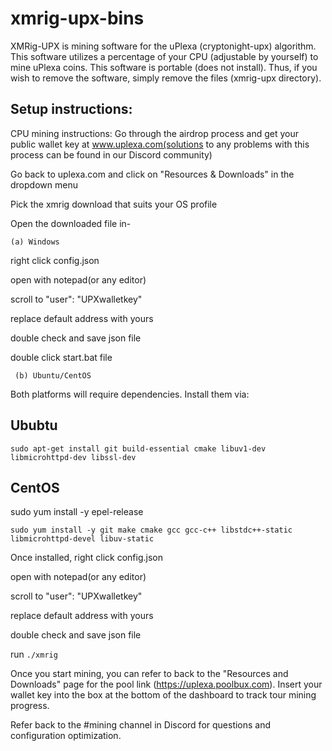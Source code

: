 # xmrig-upx-bins


XMRig-UPX is mining software for the uPlexa (cryptonight-upx) algorithm. This software utilizes a percentage of your CPU (adjustable by yourself) to mine uPlexa coins. This software is portable (does not install). Thus, if you wish to remove the software, simply remove the files (xmrig-upx directory).

Setup instructions:
------------------
CPU mining instructions:
Go through the airdrop process and get your public wallet key at www.uplexa.com(solutions to any problems with this process can be found in our Discord community)

Go back to uplexa.com and click on "Resources & Downloads" in the dropdown menu

Pick the xmrig download that suits your OS profile

Open the downloaded file in-

    (a) Windows

right click config.json

open with notepad(or any editor)

scroll to "user": "UPXwalletkey"

replace default address with yours

double check and save json file

double click start.bat file

     (b) Ubuntu/CentOS

Both platforms will require dependencies. Install them via:

Ububtu
------

``sudo apt-get install git build-essential cmake libuv1-dev libmicrohttpd-dev libssl-dev``

CentOS
------

sudo yum install -y epel-release

``sudo yum install -y git make cmake gcc gcc-c++ libstdc++-static libmicrohttpd-devel libuv-static``

Once installed, right click config.json

open with notepad(or any editor)

scroll to "user": "UPXwalletkey"

replace default address with yours

double check and save json file

run ``./xmrig``

Once you start mining, you can refer to back to the  "Resources and Downloads" page for the pool link (https://uplexa.poolbux.com). Insert your wallet key into the box at the bottom of the dashboard to track tour mining progress.

Refer back to the #mining channel in Discord for questions and configuration optimization.
